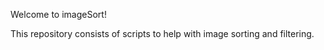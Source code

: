 Welcome to imageSort!

This repository consists of scripts to help with image sorting and filtering.
